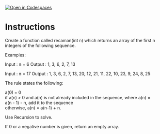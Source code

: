 [![Open in Codespaces](https://classroom.github.com/assets/launch-codespace-2972f46106e565e64193e422d61a12cf1da4916b45550586e14ef0a7c637dd04.svg)](https://classroom.github.com/open-in-codespaces?assignment_repo_id=19651393)
# Instructions  

Create a function called recaman(int n) which returns an array of the first n integers of the following sequence.

Examples:

Input : n = 6
Output : 1, 3, 6, 2, 7, 13

Input : n = 17
Output : 1, 3, 6, 2, 7, 13, 20, 12, 21,
11, 22, 10, 23, 9, 24, 8, 25

The rule states the following:

a(0) = 0 </br>
if a(n) > 0 and a(n) is not already included in the sequence, where a(n) = a(n - 1) - n, add it to the sequence</br>
otherwise, a(n) = a(n-1) + n.

Use Recursion to solve.

If 0 or a negative number is given, return an empty array.
